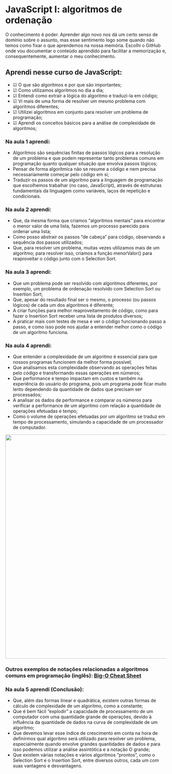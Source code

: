 # JavaScript I: algoritmos de ordenação

O conhecimento é poder. Aprender algo novo nos dá um certo senso de domínio sobre o assunto, mas esse sentimento logo some quando não temos como fixar o que aprendemos na nossa memória. Escolhi o GitHub onde vou documentar o conteúdo aprendido para facilitar a memorização e, consequentemente, aumentar o meu conhecimento.

## Aprendi nesse curso de JavaScript:

- &#9745; O que são algoritmos e por que são importantes;
- &#9745; Como utilizamos algoritmos no dia a dia;
- &#9745; Entendi como extrair a lógica do algoritmo e traduzi-la em código;
- &#9745; Vi mais de uma forma de resolver um mesmo problema com algoritmos diferentes;
- &#9745; Utilizei algoritmos em conjunto para resolver um problema de programação;
- &#9745; Aprendi os conceitos básicos para a análise de complexidade de algoritmos;

### Na aula 1 aprendi:

- Algoritmos são sequências finitas de passos lógicos para a resolução de um problema e que podem representar tanto problemas comuns em programação quanto qualquer situação que envolva passos lógicos;
- Pensar de forma algorítmica não se resume a código e nem precisa necessariamente começar pelo código em si;
- Traduzir os passos de um algoritmo para a linguagem de programação que escolhemos trabalhar (no caso, JavaScript), através de estruturas fundamentais da linguagem como variáveis, laços de repetição e condicionais.

### Na aula 2 aprendi:

- Que, da mesma forma que criamos “algoritmos mentais” para encontrar o menor valor de uma lista, fazemos um processo parecido para ordenar uma lista;
- Como posso abstrair os passos “de cabeça” para código, observando a sequência dos passos utilizados;
- Que, para resolver um problema, muitas vezes utilizamos mais de um algoritmo; para resolver isso, criamos a função menorValor() para reaproveitar o código junto com o Selection Sort.

### Na aula 3 aprendi:

- Que um problema pode ser resolvido com algoritmos diferentes, por exemplo, um problema de ordenação resolvido com Selection Sort ou Insertion Sort;
- Que, apesar do resultado final ser o mesmo, o processo (ou passos lógicos) de cada um dos algoritmos é diferente;
- A criar funções para melhor reaproveitamento de código, como para fazer o Insertion Sort receber uma lista de produtos diversos;
- A praticar mais com testes de mesa e ver o código funcionando passo a passo, e como isso pode nos ajudar a entender melhor como o código de um algoritmo funciona.

### Na aula 4 aprendi:

- Que entender a complexidade de um algoritmo é essencial para que nossos programas funcionem da melhor forma possível;
- Que analisamos esta complexidade observando as operações feitas pelo código e transformando essas operações em números;
- Que performance e tempo impactam em custos e também na experiência do usuário do programa, pois um programa pode ficar muito lento dependendo da quantidade de dados que precisam ser processados;
- A analisar os dados de performance e comparar os números para verificar a performance de um algoritmo com relação a quantidade de operações efetuadas e tempo;
- Como o volume de operações efetuadas por um algoritmo se traduz em tempo de processamento, simulando a capacidade de um processador de computador.
<div align="center">
<img src="https://lh3.googleusercontent.com/fife/AAbDypAAmidM3qKO8wRFRln750DkIoQdKtaPCKCdJJyZmWGHSSRh4rBBfqzTDxK891sK72dJdwm5pCJnsWVk0MJGgSnAMbWV7-yeSGArp5DlUi9KlIi00xkGYwbRbSnDWOAikMwszy0KQQQooLqUbS0nCrtyyMngXqFQpw7kYRJvpVbp71vPA3Zsyglro8vy-FtXGKTVUv80kBm_Y8UCR2momxrnY1cSg34S57p66IHM35wPJ1D3ue0ZQbvi_aIGxD93bIkYyyRwqBzRWfgevuf1uldFnX16GGVJPgx3ABCJkcVo4Swnul-2rnG_z1O6Sv1SzHisr5_oNufXzVtna15dhd6ZYj_2FuiJucAsRF82ojHTrEXTY9M9kRdWz_0gqw1hXr36DGsxNliYhSyJXZDDf-PH17FOy1q4G7b0bUjbc9bLUFA88K-XIB69sTTg3GIPdryRcw3CeQv5CWylFgg6CbCUQWAQO7ioTQ9KzHOAOyw9cxlJOb6qPwJGuOxT5hz3HmZlmqfO5vWmI8jU8-cvpV_eGVVlnAULqpZnK5Gf-5-iBbTglZT0DTGfimrO10Ecf0_geL6pdgXyEl0tO79QUwFTa3Wpl6vLiuljSzR5m5EowyaZmbmizTeaYZWWuXo06w03Nqs9M-xYBoEGcHfurDjTIpf31YSS2uAIay9N9b7pnBkyQOMdftFXun5LPxeiW724Zzabr36MVYbR7J_9Q3eDjh8Dm-1HFO2ol4soIvv_dpwzJFDz79_qNqBJzBDOYrCPXrLUHy0TMvzNTcCMy0S7Ucn4we9r2psVcQ2-9oDwld5bWXJNnNePYBnWkPQgymjvv2ZXcj9c4XgRbpVq-2ttz7JTrl2c7W4mwHF-qrwP0nnURM3vfEd1e1R9ABx01kesMM8ikJS8lddgsEsZEy5jtExgi06zbyfhFuKrYXAq25p2Kfxa2bzRQ-okPs_H4hBY7_HCeRF1vram_p8epAF505NKdMfj8cj-mYE4lU9Fqwl3S4Bi8Vkmgo-EwICYRHL7DL5Ma3lYI4LEipnRsWYO8i8JC75RdAphxO8Q4IRF614BkMFXwsETRu3Ar8_RsE_VfLum_UKIuxz5Vwk7HGUfywR0icVV3amvMuGT-uNJNOxgUZEd21GFEAtRW9wFRrSpLvW7LASbtt5Y0Wezipm4zi44nuTi8qyArcXiDBaK1LiTc-Y8GCyN0h3uMGX7YWut8G2xNsLeZ6vHpEkz7LXQGS31MDewERHdPebJUvB48dbIuygTcdb2Z6byRYnYdBI9Wx8=w1920-h969" width="700px">
</div>
<h3>Outros exemplos de notações relacionadas a algoritmos comuns em programação (inglês): <a href="https://www.bigocheatsheet.com/" target="_blank">Big-O Cheat Sheet</a></h3>

### Na aula 5 aprendi (Conclusão):

- Que, além das formas linear e quadrática, existem outras formas de cálculo de complexidade de um algoritmo, como a constante;
- Que é bem fácil “explodir” a capacidade de processamento de um computador com uma quantidade grande de operações, devido à influência da quantidade de dados na curva de complexidade de um algoritmo;
- Que devemos levar esse índice de crescimento em conta na hora de definirmos qual algoritmo será utilizado para resolver um problema, especialmente quando envolve grandes quantidades de dados e para isso podemos utilizar a análise assintótica e a notação O grande;
- Que existem várias notações e vários algoritmos “prontos”, como o Selection Sort e o Insertion Sort, entre diversos outros, cada um com suas vantagens e desvantagens.
